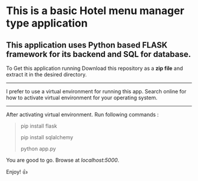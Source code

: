 # This is a basic Hotel menu manager type application

## This application uses Python based FLASK framework for its backend and SQL for database.

To Get this application running Download this repository as a **zip file** and extract it in the desired directory.

___

I prefer to use a virtual environment for running this app.
Search online for how to activate virtual environment for your operating system.

___

After activating virtual environment. Run following commands :

> pip install flask
> 
> pip install sqlalchemy
> 
> python app.py

You are good to go. Browse at *localhost:5000*.

Enjoy! :+1:

